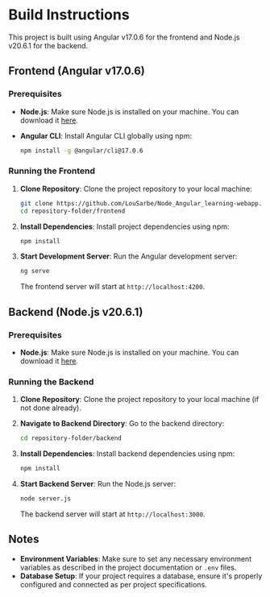# Build Instructions

This project is built using Angular v17.0.6 for the frontend and Node.js v20.6.1 for the backend.

## Frontend (Angular v17.0.6)

### Prerequisites

- **Node.js**: Make sure Node.js is installed on your machine. You can download it [here](https://angular.io/).
- **Angular CLI**: Install Angular CLI globally using npm:

    ```bash
    npm install -g @angular/cli@17.0.6
    ```

### Running the Frontend

1. **Clone Repository**: Clone the project repository to your local machine:

    ```bash
    git clone https://github.com/LouSarbe/Node_Angular_learning-webapp.git
    cd repository-folder/frontend
    ```

2. **Install Dependencies**: Install project dependencies using npm:

    ```bash
    npm install
    ```

3. **Start Development Server**: Run the Angular development server:

    ```bash
    ng serve
    ```

    The frontend server will start at `http://localhost:4200`.

## Backend (Node.js v20.6.1)

### Prerequisites

- **Node.js**: Make sure Node.js is installed on your machine. You can download it [here](https://nodejs.org/).

### Running the Backend

1. **Clone Repository**: Clone the project repository to your local machine (if not done already).

2. **Navigate to Backend Directory**: Go to the backend directory:

    ```bash
    cd repository-folder/backend
    ```

3. **Install Dependencies**: Install backend dependencies using npm:

    ```bash
    npm install
    ```

4. **Start Backend Server**: Run the Node.js server:

    ```bash
    node server.js
    ```

    The backend server will start at `http://localhost:3000`.

## Notes

- **Environment Variables**: Make sure to set any necessary environment variables as described in the project documentation or `.env` files.
- **Database Setup**: If your project requires a database, ensure it's properly configured and connected as per project specifications.
